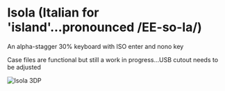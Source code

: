 # Isola (Italian for 'island'...pronounced /EE-so-la/)
An alpha-stagger 30% keyboard with ISO enter and nono key

Case files are functional but still a work in progress...USB cutout needs to be adjusted

![Isola 3DP](https://user-images.githubusercontent.com/69826495/145117086-b278cd5c-1f7b-4067-89db-fe21c4d57cd6.jpeg)
